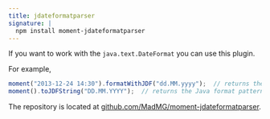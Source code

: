 ```yaml
---
title: jdateformatparser
signature: |
  npm install moment-jdateformatparser
---
```



If you want to work with the `java.text.DateFormat` you can use this plugin.


For example,

```javascript
moment("2013-12-24 14:30").formatWithJDF("dd.MM.yyyy");  // returns the formatted date "24.12.2013"
moment().toJDFString("DD.MM.YYYY");  // returns the Java format pattern "dd.MM.yyyy"
```

The repository is located at [github.com/MadMG/moment-jdateformatparser](https://github.com/MadMG/moment-jdateformatparser).
